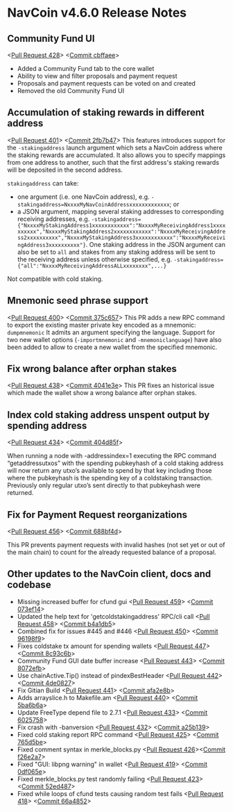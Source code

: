 # NavCoin v4.6.0 Release Notes

## Community Fund UI

<[Pull Request 428](https://github.com/NAVCoin/navcoin-core/pull/428)>
<[Commit cbffaee](https://github.com/NAVCoin/navcoin-core/commit/cbffaeee68d649069e0964b4930d04c441a7b63c)>

- Added a Community Fund tab to the core wallet
- Ability to view and filter proposals and payment request
- Proposals and payment requests can be voted on and created
- Removed the old Community Fund UI

## Accumulation of staking rewards in different address

<[Pull Request 401](https://github.com/NAVCoin/navcoin-core/pull/401)>
<[Commit 2fb7b47](https://github.com/NAVCoin/navcoin-core/commit/2fb7b47625dfe866f6079d8c7ac8c1dfb9f9de1d)>
This features introduces support for the `-stakingaddress` launch argument which sets a NavCoin address where the staking rewards are accumulated. It also allows you to specify mappings from one address to another, such that the first address's staking rewards will be deposited in the second address.

`stakingaddress` can take:
- one argument (i.e. one NavCoin address), e.g. `-stakingaddress=NxxxxMyNavCoinAddressxxxxxxxxxxxxx`; or
- a JSON argument, mapping several staking addresses to corresponding receiving addresses, e.g. `-stakingaddress={"NxxxxMyStakingAddress1xxxxxxxxxxxx":"NxxxxMyReceivingAddress1xxxxxxxxxx","NxxxxMyStakingAddress2xxxxxxxxxxxx":"NxxxxMyReceivingAddress2xxxxxxxxxx","NxxxxMyStakingAddress3xxxxxxxxxxxx":"NxxxxMyReceivingAddress3xxxxxxxxxx"}`. One staking address in the JSON argument can also be set to `all` and stakes from any staking address will be sent to the receiving address unless otherwise specified, e.g. `-stakingaddress={"all":"NxxxxMyReceivingAddressALLxxxxxxxx",...}`

Not compatible with cold staking.

## Mnemonic seed phrase support

<[Pull Request 400](https://github.com/NAVCoin/navcoin-core/pull/400)>
<[Commit 375c657](https://github.com/NAVCoin/navcoin-core/commit/375c657337c33c56a6b97350ba886bce9ba60c7c)>
This PR adds a new RPC command to export the existing master private key encoded as a mnemonic:
`dumpmnemonic` It admits an argument specifying the language.
Support for two new wallet options (`-importmnemonic` and `-mnemoniclanguage`) have also been added to allow to create a new wallet from the specified mnemonic.

## Fix wrong balance after orphan stakes
<[Pull Request 438](https://github.com/NAVCoin/navcoin-core/pull/438)>
<[Commit 4041e3e](https://github.com/NAVCoin/navcoin-core/commit/4041e3ef5de672c6d4e6a20ce5b7f22df090ed14)>
This PR fixes an historical issue which made the wallet show a wrong balance after orphan stakes.

## Index cold staking address unspent output by spending address
<[Pull Request 434](https://github.com/NAVCoin/navcoin-core/pull/434)>
<[Commit 404d85f](https://github.com/NAVCoin/navcoin-core/commit/404d85f8ea65bf764d3fa681a4d1483c3e72c507)>

When running a node with -addressindex=1 executing the RPC command “getaddressutxos” with the spending pubkeyhash of a cold staking address will now return any utxo’s available to spend by that key including those where the pubkeyhash is the spending key of a coldstaking transaction. Previously only regular utxo’s sent directly to that pubkeyhash were returned.

## Fix for Payment Request reorganizations
<[Pull Request 456](https://github.com/NAVCoin/navcoin-core/pull/456)>
<[Commit 688bf4d](https://github.com/NAVCoin/navcoin-core/commit/688bf4d808ca5b5d3d08fef00d085397bb5b47f0)>

This PR prevents payment requests with invalid hashes (not set yet or out of the main chain) to count for the already requested balance of a proposal.

## Other updates to the NavCoin client, docs and codebase

- Missing increased buffer for cfund gui <[Pull Request 459](https://github.com/NAVCoin/navcoin-core/pull/459)> <[Commit 073ef14](https://github.com/NAVCoin/navcoin-core/commit/073ef14a9b46c92d03da20c3b279a8156f6cdaf9)>
- Updated the help text for 'getcoldstakingaddress' RPC/cli call <[Pull Request 458](https://github.com/NAVCoin/navcoin-core/pull/458)> <[Commit b4a1db5](https://github.com/NAVCoin/navcoin-core/commit/b4a1db5cdd3afe8e1e7f4a50068b15d162548447)>
- Combined fix for issues #445 and #446 <[Pull Request 450](https://github.com/NAVCoin/navcoin-core/pull/450)> <[Commit 96198f9](https://github.com/NAVCoin/navcoin-core/commit/96198f924bd71848d051e7a630c1818854bfa339)>
- Fixes coldstake tx amount for spending wallets <[Pull Request 447](https://github.com/NAVCoin/navcoin-core/pull/447)> <[Commit 8c93c6b](https://github.com/NAVCoin/navcoin-core/commit/8c93c6bea3f8aa926675ebe2e9e4bb604738d964)>
- Community Fund GUI date buffer increase <[Pull Request 443](https://github.com/NAVCoin/navcoin-core/pull/443)> <[Commit 8072efb](https://github.com/NAVCoin/navcoin-core/commit/8072efb01ad1882c7ea1a853d5d1e5960ae5c61b)>
- Use chainActive.Tip() instead of pindexBestHeader <[Pull Request 442](https://github.com/NAVCoin/navcoin-core/pull/442)> <[Commit 4de0827](https://github.com/NAVCoin/navcoin-core/commit/4de08271f82f888d73024317af08723a82fca467)>
- Fix Gitian Build <[Pull Request 441](https://github.com/NAVCoin/navcoin-core/pull/441)> <[Commit afa2e8b](https://github.com/NAVCoin/navcoin-core/commit/afa2e8b8e9fd8cf67605e15ac8671e996bcc2e2d)>
- Adds arrayslice.h to Makefile.am <[Pull Request 440](https://github.com/NAVCoin/navcoin-core/pull/440)> <[Commit 5ba6b6a](https://github.com/NAVCoin/navcoin-core/commit/5ba6b6affbee20e9298776a99a70331384b1a1e2)>
- Update FreeType depend file to 2.7.1 <[Pull Request 433](https://github.com/NAVCoin/navcoin-core/pull/433)> <[Commit 6025758](https://github.com/NAVCoin/navcoin-core/commit/60257582df85c07b794ceb186e2289eada4d3832)>
- Fix crash with -banversion <[Pull Request 432](https://github.com/NAVCoin/navcoin-core/pull/432)> <[Commit a25b139](https://github.com/NAVCoin/navcoin-core/commit/a25b1391120b3906d12173a88abce64b405fa0f4)>
- Fixed cold staking report RPC command <[Pull Request 425](https://github.com/NAVCoin/navcoin-core/pull/425)> <[Commit 765d5be](https://github.com/NAVCoin/navcoin-core/commit/765d5bee07d1611acc12341f6b99d73c411095ac)>
- Fixed comment syntax in merkle_blocks.py <[Pull Request 426](https://github.com/NAVCoin/navcoin-core/pull/426)><[Commit f26e2a7](https://github.com/NAVCoin/navcoin-core/commit/f26e2a78e8ca6ec0c216af4e468e18bdf07a7835)>
- Fixed "GUI: libpng warning" in wallet <[Pull Request 419](https://github.com/NAVCoin/navcoin-core/pull/419)> <[Commit 0df065e](https://github.com/NAVCoin/navcoin-core/commit/0df065efe1241d588de1c2fc415bcc9701f679e9)>
- Fixed merkle_blocks.py test randomly failing <[Pull Request 423](https://github.com/NAVCoin/navcoin-core/pull/423)> <[Commit 52ed487](https://github.com/NAVCoin/navcoin-core/commit/52ed487a5c5c60f14fdfa3de5ee222c4b6953b4f)>
- Fixed while loops of cfund tests causing random test fails <[Pull Request 418](https://github.com/NAVCoin/navcoin-core/pull/418)> <[Commit 66a4852](https://github.com/NAVCoin/navcoin-core/commit/66a48524b98a8f3e382739a61ab763db52c9d670)>
